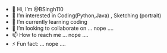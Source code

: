 - 👋 Hi, I’m @BSingh110
- 👀 I’m interested in Coding(Python,Java) , Sketching (portrait)
- 🌱 I’m currently learning coding
- 💞️ I’m looking to collaborate on ... nope ....
- 📫 How to reach me ... nope ....
- ⚡ Fun fact: ... nope ....

<!---
BSingh110/BSingh110 is a ✨ special ✨ repository because its `README.md` (this file) appears on your GitHub profile.
You can click the Preview link to take a look at your changes.
--->
